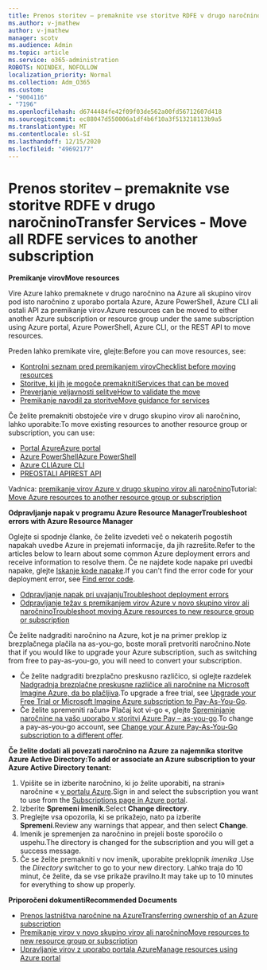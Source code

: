 ```yaml
---
title: Prenos storitev – premaknite vse storitve RDFE v drugo naročnino
ms.author: v-jmathew
author: v-jmathew
manager: scotv
ms.audience: Admin
ms.topic: article
ms.service: o365-administration
ROBOTS: NOINDEX, NOFOLLOW
localization_priority: Normal
ms.collection: Adm_O365
ms.custom:
- "9004116"
- "7196"
ms.openlocfilehash: d6744484fe42f09f03de562a00fd56712607d418
ms.sourcegitcommit: ec88047d550006a1df4b6f10a3f513218113b9a5
ms.translationtype: MT
ms.contentlocale: sl-SI
ms.lasthandoff: 12/15/2020
ms.locfileid: "49692177"
---
```

# <a name="transfer-services---move-all-rdfe-services-to-another-subscription"></a><span data-ttu-id="3269d-102">Prenos storitev – premaknite vse storitve RDFE v drugo naročnino</span><span class="sxs-lookup"><span data-stu-id="3269d-102">Transfer Services - Move all RDFE services to another subscription</span></span>

<span data-ttu-id="3269d-103">**Premikanje virov**</span><span class="sxs-lookup"><span data-stu-id="3269d-103">**Move resources**</span></span>

<span data-ttu-id="3269d-104">Vire Azure lahko premaknete v drugo naročnino na Azure ali skupino virov pod isto naročnino z uporabo portala Azure, Azure PowerShell, Azure CLI ali ostali API za premikanje virov.</span><span class="sxs-lookup"><span data-stu-id="3269d-104">Azure resources can be moved to either another Azure subscription or resource group under the same subscription using Azure portal, Azure PowerShell, Azure CLI, or the REST API to move resources.</span></span>

<span data-ttu-id="3269d-105">Preden lahko premikate vire, glejte:</span><span class="sxs-lookup"><span data-stu-id="3269d-105">Before you can move resources, see:</span></span>

- [<span data-ttu-id="3269d-106">Kontrolni seznam pred premikanjem virov</span><span class="sxs-lookup"><span data-stu-id="3269d-106">Checklist before moving resources</span></span>](https://docs.microsoft.com/azure/azure-resource-manager/resource-group-move-resources?WT.mc_id=Portal-Microsoft_Azure_Support#checklist-before-moving-resources)
- [<span data-ttu-id="3269d-107">Storitve, ki jih je mogoče premakniti</span><span class="sxs-lookup"><span data-stu-id="3269d-107">Services that can be moved</span></span>](https://docs.microsoft.com/azure/azure-resource-manager/move-support-resources?WT.mc_id=Portal-Microsoft_Azure_Support)
- [<span data-ttu-id="3269d-108">Preverjanje veljavnosti selitve</span><span class="sxs-lookup"><span data-stu-id="3269d-108">How to validate the move</span></span>](https://docs.microsoft.com/azure/azure-resource-manager/resource-group-move-resources?WT.mc_id=Portal-Microsoft_Azure_Support#validate-move)
- [<span data-ttu-id="3269d-109">Premikanje navodil za storitve</span><span class="sxs-lookup"><span data-stu-id="3269d-109">Move guidance for services</span></span>](https://docs.microsoft.com/azure/azure-resource-manager/move-limitations/app-service-move-limitations?WT.mc_id=Portal-Microsoft_Azure_Support)

<span data-ttu-id="3269d-110">Če želite premakniti obstoječe vire v drugo skupino virov ali naročnino, lahko uporabite:</span><span class="sxs-lookup"><span data-stu-id="3269d-110">To move existing resources to another resource group or subscription, you can use:</span></span>

- [<span data-ttu-id="3269d-111">Portal Azure</span><span class="sxs-lookup"><span data-stu-id="3269d-111">Azure portal</span></span>](https://docs.microsoft.com/azure/azure-resource-manager/resource-group-move-resources?WT.mc_id=Portal-Microsoft_Azure_Support#use-the-portal)
- [<span data-ttu-id="3269d-112">Azure PowerShell</span><span class="sxs-lookup"><span data-stu-id="3269d-112">Azure PowerShell</span></span>](https://docs.microsoft.com/azure/azure-resource-manager/resource-group-move-resources?WT.mc_id=Portal-Microsoft_Azure_Support#use-azure-powershell)
- [<span data-ttu-id="3269d-113">Azure CLI</span><span class="sxs-lookup"><span data-stu-id="3269d-113">Azure CLI</span></span>](https://docs.microsoft.com/azure/azure-resource-manager/resource-group-move-resources?WT.mc_id=Portal-Microsoft_Azure_Support#use-azure-cli)
- [<span data-ttu-id="3269d-114">PREOSTALI API</span><span class="sxs-lookup"><span data-stu-id="3269d-114">REST API</span></span>](https://docs.microsoft.com/azure/azure-resource-manager/resource-group-move-resources?WT.mc_id=Portal-Microsoft_Azure_Support#use-rest-api)

<span data-ttu-id="3269d-115">Vadnica: [premikanje virov Azure v drugo skupino virov ali naročnino](https://docs.microsoft.com/azure/azure-resource-manager/resource-manager-tutorial-move-resources)</span><span class="sxs-lookup"><span data-stu-id="3269d-115">Tutorial: [Move Azure resources to another resource group or subscription](https://docs.microsoft.com/azure/azure-resource-manager/resource-manager-tutorial-move-resources)</span></span>

<span data-ttu-id="3269d-116">**Odpravljanje napak v programu Azure Resource Manager**</span><span class="sxs-lookup"><span data-stu-id="3269d-116">**Troubleshoot errors with Azure Resource Manager**</span></span>

<span data-ttu-id="3269d-117">Oglejte si spodnje članke, če želite izvedeti več o nekaterih pogostih napakah uvedbe Azure in prejemati informacije, da jih razrešite.</span><span class="sxs-lookup"><span data-stu-id="3269d-117">Refer to the articles below to learn about some common Azure deployment errors and receive information to resolve them.</span></span> <span data-ttu-id="3269d-118">Če ne najdete kode napake pri uvedbi napake, glejte [Iskanje kode napake](https://docs.microsoft.com/azure/azure-resource-manager/resource-manager-common-deployment-errors?WT.mc_id=Portal-Microsoft_Azure_Support#find-error-code).</span><span class="sxs-lookup"><span data-stu-id="3269d-118">If you can't find the error code for your deployment error, see [Find error code](https://docs.microsoft.com/azure/azure-resource-manager/resource-manager-common-deployment-errors?WT.mc_id=Portal-Microsoft_Azure_Support#find-error-code).</span></span>

- [<span data-ttu-id="3269d-119">Odpravljanje napak pri uvajanju</span><span class="sxs-lookup"><span data-stu-id="3269d-119">Troubleshoot deployment errors</span></span>](https://docs.microsoft.com/azure/azure-resource-manager/resource-manager-common-deployment-errors)
- [<span data-ttu-id="3269d-120">Odpravljanje težav s premikanjem virov Azure v novo skupino virov ali naročnino</span><span class="sxs-lookup"><span data-stu-id="3269d-120">Troubleshoot moving Azure resources to new resource group or subscription</span></span>](https://docs.microsoft.com/azure/azure-resource-manager/troubleshoot-move)

<span data-ttu-id="3269d-121">Če želite nadgraditi naročnino na Azure, kot je na primer preklop iz brezplačnega plačila na as-you-go, boste morali pretvoriti naročnino.</span><span class="sxs-lookup"><span data-stu-id="3269d-121">Note that if you would like to upgrade your Azure subscription, such as switching from free to pay-as-you-go, you will need to convert your subscription.</span></span>

- <span data-ttu-id="3269d-122">Če želite nadgraditi brezplačno preskusno različico, si oglejte razdelek [Nadgradnja brezplačne preskusne različice ali naročnine na Microsoft Imagine Azure, da bo plačljiva](https://docs.microsoft.com/azure/billing/billing-upgrade-azure-subscription).</span><span class="sxs-lookup"><span data-stu-id="3269d-122">To upgrade a free trial, see [Upgrade your Free Trial or Microsoft Imagine Azure subscription to Pay-As-You-Go](https://docs.microsoft.com/azure/billing/billing-upgrade-azure-subscription).</span></span>
- <span data-ttu-id="3269d-123">Če želite spremeniti račun» Plačaj kot vi-go «, glejte [Spreminjanje naročnine na vašo uporabo v storitvi Azure Pay – as-you-go](https://docs.microsoft.com/azure/billing/billing-how-to-switch-azure-offer).</span><span class="sxs-lookup"><span data-stu-id="3269d-123">To change a pay-as-you-go account, see [Change your Azure Pay-As-You-Go subscription to a different offer](https://docs.microsoft.com/azure/billing/billing-how-to-switch-azure-offer).</span></span>

<span data-ttu-id="3269d-124">**Če želite dodati ali povezati naročnino na Azure za najemnika storitve Azure Active Directory:**</span><span class="sxs-lookup"><span data-stu-id="3269d-124">**To add or associate an Azure subscription to your Azure Active Directory tenant:**</span></span>

1. <span data-ttu-id="3269d-125">Vpišite se in izberite naročnino, ki jo želite uporabiti, na strani» naročnine « [v portalu Azure](https://portal.azure.com/#blade/Microsoft_Azure_Billing/SubscriptionsBlade).</span><span class="sxs-lookup"><span data-stu-id="3269d-125">Sign in and select the subscription you want to use from the [Subscriptions page in Azure portal](https://portal.azure.com/#blade/Microsoft_Azure_Billing/SubscriptionsBlade).</span></span>
2. <span data-ttu-id="3269d-126">Izberite **Spremeni imenik**.</span><span class="sxs-lookup"><span data-stu-id="3269d-126">Select **Change directory**.</span></span>
3. <span data-ttu-id="3269d-127">Preglejte vsa opozorila, ki se prikažejo, nato pa izberite **Spremeni**.</span><span class="sxs-lookup"><span data-stu-id="3269d-127">Review any warnings that appear, and then select **Change**.</span></span>
4. <span data-ttu-id="3269d-128">Imenik je spremenjen za naročnino in prejeli boste sporočilo o uspehu.</span><span class="sxs-lookup"><span data-stu-id="3269d-128">The directory is changed for the subscription and you will get a success message.</span></span>
5. <span data-ttu-id="3269d-129">Če se želite premakniti v nov imenik, uporabite preklopnik *imenika* .</span><span class="sxs-lookup"><span data-stu-id="3269d-129">Use the *Directory* switcher to go to your new directory.</span></span> <span data-ttu-id="3269d-130">Lahko traja do 10 minut, če želite, da se vse prikaže pravilno.</span><span class="sxs-lookup"><span data-stu-id="3269d-130">It may take up to 10 minutes for everything to show up properly.</span></span>

<span data-ttu-id="3269d-131">**Priporočeni dokumenti**</span><span class="sxs-lookup"><span data-stu-id="3269d-131">**Recommended Documents**</span></span>

- [<span data-ttu-id="3269d-132">Prenos lastništva naročnine na Azure</span><span class="sxs-lookup"><span data-stu-id="3269d-132">Transferring ownership of an Azure subscription</span></span>](https://docs.microsoft.com/azure/billing-subscription-transfer)
- [<span data-ttu-id="3269d-133">Premikanje virov v novo skupino virov ali naročnino</span><span class="sxs-lookup"><span data-stu-id="3269d-133">Move resources to new resource group or subscription</span></span>](https://docs.microsoft.com/azure/azure-resource-manager/resource-group-move-resources)
- [<span data-ttu-id="3269d-134">Upravljanje virov z uporabo portala Azure</span><span class="sxs-lookup"><span data-stu-id="3269d-134">Manage resources using Azure portal</span></span>](https://docs.microsoft.com/azure/azure-resource-manager/resource-group-portal)
